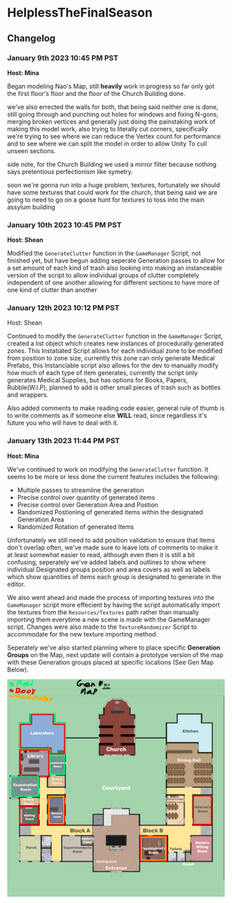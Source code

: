 # HelplessTheFinalSeason

## Changelog

### January 9th 2023 10:45 PM PST
**Host: Mina**

Began modeling Nao's Map, still **heavily** work in progress
so far only got the first floor's floor and the floor of the Church Building done.

we've also errected the walls for both, that being said neither one is done, still going through and punching out holes for windows and fixing N-gons, merging broken vertices and generally just doing the painstaking work of making this model work, also trying to literally cut corners, specifically we're trying to see where we can reduce the Vertex count for performance and to see where we can split the model in order to allow Unity To cull unseen sections.

side note, for the Church Building we used a mirror filter because nothing says pretentious perfectionism like symetry.

soon we're gonna run into a huge problem, textures, fortunately we should have some textures that could work for the church, that being said we are going to need to go on a goose hunt for textures to toss into the main assylum building


### January 10th 2023 10:45 PM PST
**Host: Shean**

Modified the `GenerateClutter` function in the `GameManager` Script, not finished yet, but have begun adding seperate Generation passes to allow for a set amount of each kind of trash
also looking into making an instanceable version of the script to allow individual groups of clutter completely independent of one another allowing for different sections to have more of one kind of clutter than another

### January 12th 2023 10:12 PM PST
Host: Shean

Continued to modify the `GenerateClutter` function in the `GameManager` Script, created a list object which creates new instances of procedurally generated zones. This Instatiated Script allows for each individual zone to be modified from position to zone size, currently this zone can only generate Medical Prefabs, this Instanciable script also allows for the dev to manually modify how much of each type of item generates, currently the script only generates Medical Supplies, but has options for Books, Papers, Rubble(W.I.P), planned to add is other small pieces of trash such as bottles and wrappers.

Also added comments to make reading code easier, general rule of thumb is to write comments as if someone else **WILL** read, since regardless it's future you who will have to deal with it.


### January 13th 2023 11:44 PM PST
**Host: Mina**

We've continued to work on modifying the `GenerateClutter` function. It seems to be more or less done the current features includes the following:
- Multiple passes to streamline the generation
- Precise control over quantity of generated items
- Precise control over Generation Area and Postion
- Randomized Postioning of generated items within the designated Generation Area
- Randomized Rotation of generated Items

Unfortunately we still need to add position validation to ensure that items don't overlap often, we've made sure to leave lots of comments to make it at least somewhat easier to read, although even then it is still a bit confusing, seperately we've added labels and outlines to show where individual Designated groups position and area covers as well as labels which show quantities of items each group is designated to generate in the editor.

We also went ahead and made the process of importing textures into the `GameManager` script more effecient by having the script automatically import the textures from the `Resources/Textures` path rather than manually importing them everytime a new scene is made with the GameManager script. Changes were also made to the `TextureRandomizer` Script to accommodate for the new texture importing method.

Seperately we've also started planning where to place specific **Generation Groups** on the Map, next update will contain a prototype version of the map with these Generation groups placed at specific locations (See Gen Map Below).

![GenMap](/Assets/Models/Map_Dev/floor1GenMap.png)
